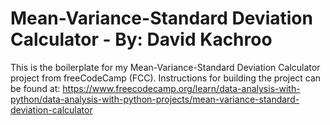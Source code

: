# Mean-Variance-Standard Deviation Calculator - By: David Kachroo

This is the boilerplate for my Mean-Variance-Standard Deviation Calculator project from freeCodeCamp (FCC). Instructions for building the project can be found at: https://www.freecodecamp.org/learn/data-analysis-with-python/data-analysis-with-python-projects/mean-variance-standard-deviation-calculator

